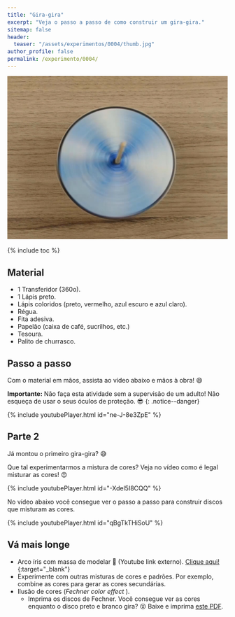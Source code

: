 ```yaml
---
title: "Gira-gira"
excerpt: "Veja o passo a passo de como construir um gira-gira."
sitemap: false
header: 
  teaser: "/assets/experimentos/0004/thumb.jpg" 
author_profile: false
permalink: /experimento/0004/
---
```

![Spinner LED](/assets/experimentos/0004/thumb.jpg)

{% include toc %}

## Material
* 1 Transferidor (360o).
* 1 Lápis preto.
* Lápis coloridos (preto, vermelho, azul escuro e azul claro).
* Régua.
* Fita adesiva.
* Papelão (caixa de café, sucrilhos, etc.)
* Tesoura.
* Palito de churrasco.

## Passo a passo
Com o material em mãos, assista ao vídeo abaixo e mãos à obra! :smile:

**Importante:** Não faça esta atividade sem a supervisão de um adulto! Não esqueça de usar o seus óculos de proteção. :sunglasses:
{: .notice--danger}

{% include youtubePlayer.html id="ne-J-8e3ZpE" %}

## Parte 2
Já montou o primeiro gira-gira? :sweat_smile:

Que tal experimentarmos a mistura de cores? Veja no vídeo como é legal misturar as cores! :heart_eyes:

{% include youtubePlayer.html id="-Xdel5I8CQQ" %}
<br>

No vídeo abaixo você consegue ver o passo a passo para construir discos que misturam as cores.

{% include youtubePlayer.html id="qBgTkTHiSoU" %}

## Vá mais longe
* Arco íris com massa de modelar :link: (Youtube link externo). [Clique aqui!](https://youtu.be/GAfqaJ7xdRw){:target="_blank"}
* Experimente com outras misturas de cores e padrões. Por exemplo, combine as cores para gerar as cores secundárias.
* Ilusão de cores (*Fechner color effect* ). 
  * Imprima os discos de Fechner. Você consegue ver as cores enquanto o disco preto e branco gira? :open_mouth: Baixe e imprima [este PDF](/assets/experimentos/0004/Fechner.pdf).



